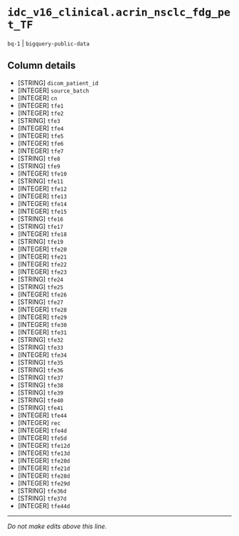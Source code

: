 # `idc_v16_clinical.acrin_nsclc_fdg_pet_TF`
`bq-1` | `bigquery-public-data`

## Column details
* [STRING]    `dicom_patient_id`
* [INTEGER]   `source_batch`
* [INTEGER]   `cn`
* [INTEGER]   `tfe1`
* [INTEGER]   `tfe2`
* [STRING]    `tfe3`
* [INTEGER]   `tfe4`
* [INTEGER]   `tfe5`
* [INTEGER]   `tfe6`
* [INTEGER]   `tfe7`
* [STRING]    `tfe8`
* [STRING]    `tfe9`
* [INTEGER]   `tfe10`
* [STRING]    `tfe11`
* [INTEGER]   `tfe12`
* [INTEGER]   `tfe13`
* [INTEGER]   `tfe14`
* [INTEGER]   `tfe15`
* [STRING]    `tfe16`
* [STRING]    `tfe17`
* [INTEGER]   `tfe18`
* [STRING]    `tfe19`
* [INTEGER]   `tfe20`
* [INTEGER]   `tfe21`
* [INTEGER]   `tfe22`
* [INTEGER]   `tfe23`
* [STRING]    `tfe24`
* [STRING]    `tfe25`
* [INTEGER]   `tfe26`
* [STRING]    `tfe27`
* [INTEGER]   `tfe28`
* [INTEGER]   `tfe29`
* [INTEGER]   `tfe30`
* [INTEGER]   `tfe31`
* [STRING]    `tfe32`
* [STRING]    `tfe33`
* [INTEGER]   `tfe34`
* [STRING]    `tfe35`
* [STRING]    `tfe36`
* [STRING]    `tfe37`
* [STRING]    `tfe38`
* [STRING]    `tfe39`
* [STRING]    `tfe40`
* [STRING]    `tfe41`
* [INTEGER]   `tfe44`
* [INTEGER]   `rec`
* [INTEGER]   `tfe4d`
* [INTEGER]   `tfe5d`
* [INTEGER]   `tfe12d`
* [INTEGER]   `tfe13d`
* [INTEGER]   `tfe20d`
* [INTEGER]   `tfe21d`
* [INTEGER]   `tfe28d`
* [INTEGER]   `tfe29d`
* [STRING]    `tfe36d`
* [STRING]    `tfe37d`
* [INTEGER]   `tfe44d`

-------------------------------------------------------------------------------
*Do not make edits above this line.*
